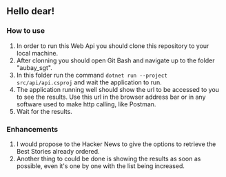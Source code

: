 ## Hello dear!


### How to use
1. In order to run this Web Api you should clone this repository to your local machine.
2. After clonning you should open Git Bash and navigate up to the folder "aubay_sgt".
3. In this folder run the command `dotnet run --project src/api/api.csproj` and wait the application to run.
4. The application running well should show the url to be accessed to you to see the results. Use this url in the browser address bar or in any software used to make http calling, like Postman.
5. Wait for the results.


### Enhancements
1. I would propose to the Hacker News to give the options to retrieve the Best Stories already ordered.
2. Another thing to could be done is showing the results as soon as possible, even it's one by one with the list being increased.